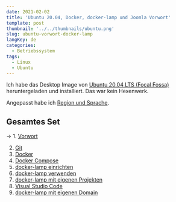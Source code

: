 ```yaml
---
date: 2021-02-02
title: 'Ubuntu 20.04, Docker, docker-lamp und Joomla Vorwort'
template: post
thumbnail: '../../thumbnails/ubuntu.png'
slug: ubuntu-vorwort-docker-lamp
langKey: de
categories:
  - Betriebssystem
tags:
  - Linux
  - Ubuntu
---
```


Ich habe das Desktop Image von [Ubuntu 20.04 LTS (Focal Fossa)](https://releases.ubuntu.com/20.04/) heruntergeladen und installiert. Das war kein Hexenwerk.

Angepasst habe ich [Region und Sprache](https://help.ubuntu.com/stable/ubuntu-help/prefs-language.html.de).

## Gesamtes Set

-> 1. [Vorwort](/ubuntu-vorwort-docker-lamp)

2. [Git](/ubuntu-git-einrichten-docker-lamp)
3. [Docker](/ubuntu-docker-einrichten-docker-lamp)
4. [Docker Compose](/ubuntu-docker-compose-einrichten-docker-lamp)
5. [docker-lamp einrichten](/ubuntu-docker-lamp-einrichten)
6. [docker-lamp verwenden](/ubuntu-docker-lamp-verwenden)
7. [docker-lamp mit eigenen Projekten](/ubuntu-docker-lamp-verwenden-eigene-projekte)
8. [Visual Studio Code](/ubuntu-vscode-docker-lamp)
9. [docker-lamp mit eigenen Domain](/ubuntu-docker-lamp-verwenden-eigene-domain)
